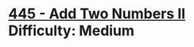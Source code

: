 # [445 - Add Two Numbers II](https://leetcode.com/problems/add-two-numbers-ii/) </br> Difficulty: Medium